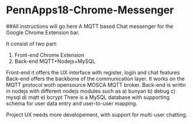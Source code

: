 # PennApps18-Chrome-Messenger

##All instructions will go here
A MQTT based Chat messenger for the Google Chrome Extension bar.

It consist of two part:
1) Front-end Chrome Extension
2) Back-end MQTT+Nodejs+MySQL

Front-end it offers the UX interface with register, login and chat features
Back-end offers the backbone of the communication layer. It works on the MQTT protocol woth opensource MOSCA MQTT broker.
Back-end is writtn in nodejs with different nodejs modules such as
  a) bunyan
  b) debug
  c) mysql
  d) mqtt
  e) bcrypt
There is a MySQL database with supporting schema for user data entry and user-to-user mapping.

Project UX needs more developement, with support for multi-user chatting.
 
